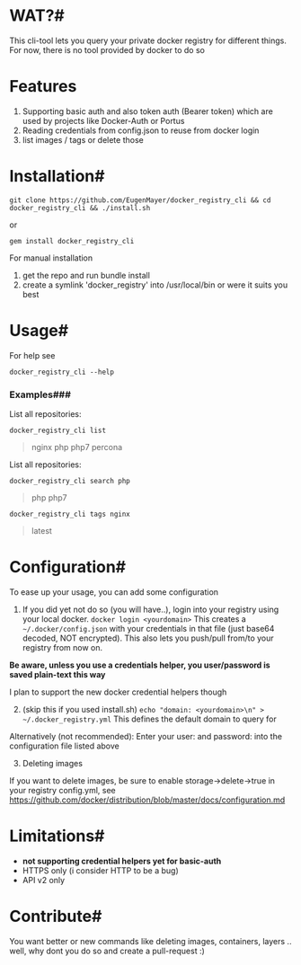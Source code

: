 # WAT?#
This cli-tool lets you query your private docker registry for different things. For now, there is no tool provided by docker to do so 

# Features #

1. Supporting basic auth and also token auth (Bearer token) which are used by projects like Docker-Auth or Portus
2. Reading credentials from config.json to reuse from docker login
3. list images / tags or delete those

# Installation#

    git clone https://github.com/EugenMayer/docker_registry_cli && cd docker_registry_cli && ./install.sh

or

    gem install docker_registry_cli


For manual installation

1. get the repo and run bundle install
2. create a symlink 'docker_registry' into /usr/local/bin or were it suits you best

# Usage#

For help see

    docker_registry_cli --help


### Examples###
List all repositories: 


    docker_registry_cli list

> nginx
> php
> php7
> percona

List all repositories: 

    docker_registry_cli search php

> php
> php7

    docker_registry_cli tags nginx

> latest

# Configuration#
To ease up your usage, you can add some configuration

1. If you did yet not do so (you will have..), login into your registry using your local docker.
`
docker login <yourdomain>
`
This creates a `~/.docker/config.json` with your credentials in that file (just base64 decoded, NOT encrypted). This also lets you push/pull from/to your registry from now on.

**Be aware, unless you use a credentials helper, you user/password is saved plain-text this way**

I plan to support the new docker credential helpers though

2. (skip this if you used install.sh)
`
echo "domain: <yourdomain>\n" > ~/.docker_registry.yml
`
This defines the default domain to query for

Alternatively (not recommended):
Enter your user: and password: into the configuration file listed above

3. Deleting images

If you want to delete images, be sure to enable storage->delete->true in your registry config.yml, see https://github.com/docker/distribution/blob/master/docs/configuration.md

# Limitations#
- **not supporting credential helpers yet for basic-auth**
- HTTPS only (i consider HTTP to be a bug)
- API v2 only

# Contribute#
You want better or new commands like deleting images, containers, layers .. well, why dont you do so and create a pull-request :)